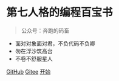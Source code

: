 # 第七人格的编程百宝书

> 公众号：奔跑的码畜

- 面对对象面对君，不负代码不负卿
- 勿在浮沙筑高台
- 不卷不舒服星人



[GitHub](https://github.com/li-zong-yang/)
[Gitee](https://gitee.com/diqirenge/)
[开始](index/index)